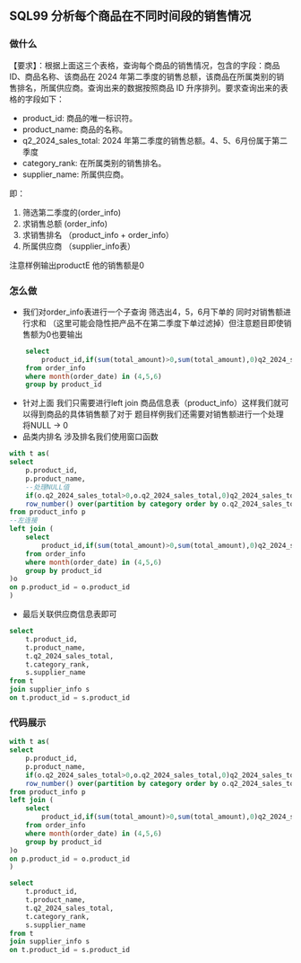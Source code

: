 ## SQL99 分析每个商品在不同时间段的销售情况

### 做什么

【要求】：根据上面这三个表格，查询每个商品的销售情况，包含的字段：商品 ID、商品名称、该商品在 2024 年第二季度的销售总额，该商品在所属类别的销售排名，所属供应商。查询出来的数据按照商品 ID 升序排列。要求查询出来的表格的字段如下：

- product_id: 商品的唯一标识符。
- product_name: 商品的名称。
- q2_2024_sales_total: 2024 年第二季度的销售总额。4、5、6月份属于第二季度
- category_rank: 在所属类别的销售排名。
- supplier_name: 所属供应商。



即：

1. 筛选第二季度的(order_info)
2. 求销售总额     (order_info)  
3. 求销售排名   （product_info + order_info）
4. 所属供应商 （supplier_info表）

注意样例输出productE 他的销售额是0 



### 怎么做

- 我们对order_info表进行一个子查询 筛选出4，5，6月下单的 同时对销售额进行求和 （这里可能会隐性把产品不在第二季度下单过滤掉）但注意题目即使销售额为0也要输出

```sql
    select
        product_id,if(sum(total_amount)>0,sum(total_amount),0)q2_2024_sales_total
    from order_info
    where month(order_date) in (4,5,6)
    group by product_id
```

- 针对上面 我们只需要进行left join 商品信息表（product_info）这样我们就可以得到商品的具体销售额了对于 题目样例我们还需要对销售额进行一个处理  将NULL -> 0 
- 品类内排名 涉及排名我们使用窗口函数

```sql
with t as(
select 
    p.product_id,
    p.product_name,
    --处理NULL值
    if(o.q2_2024_sales_total>0,o.q2_2024_sales_total,0)q2_2024_sales_total,
    row_number() over(partition by category order by o.q2_2024_sales_total desc) category_rank
from product_info p 
--左连接
left join (  
    select
        product_id,if(sum(total_amount)>0,sum(total_amount),0)q2_2024_sales_total
    from order_info
    where month(order_date) in (4,5,6)
    group by product_id
)o 
on p.product_id = o.product_id
)
```

- 最后关联供应商信息表即可

```sql
select
    t.product_id,
    t.product_name,
    t.q2_2024_sales_total,
    t.category_rank,
    s.supplier_name
from t 
join supplier_info s
on t.product_id = s.product_id
```

### 代码展示

```sql
with t as(
select 
    p.product_id,
    p.product_name,
    if(o.q2_2024_sales_total>0,o.q2_2024_sales_total,0)q2_2024_sales_total,
    row_number() over(partition by category order by o.q2_2024_sales_total desc) category_rank
from product_info p 
left join (
    select
        product_id,if(sum(total_amount)>0,sum(total_amount),0)q2_2024_sales_total
    from order_info
    where month(order_date) in (4,5,6)
    group by product_id
)o 
on p.product_id = o.product_id
)

select
    t.product_id,
    t.product_name,
    t.q2_2024_sales_total,
    t.category_rank,
    s.supplier_name
from t 
join supplier_info s
on t.product_id = s.product_id
```